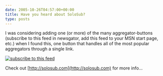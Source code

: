 ```yaml
---
date: 2005-10-26T04:57:00+00:00
title: Have you heard about SoloSub?
type: posts
---
```

I was considering adding one (or more) of the many aggregator-buttons (subscribe to this feed in newsgator, add this feed to your MSN start page, etc.) when I found this, one button that handles all of the most popular aggregators through a single link.

[<img alt="subscribe to this feed" src="http://images.solosub.com/feed_button.gif" border="0" />](http://solosub.com/sub/http://blogs.duncanmackenzie.net/duncanma/rss.aspx "Subscribe to this Feed")

Check out [http://solosub.com](http://solosub.com) for more info...
